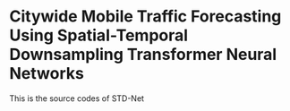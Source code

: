 # Citywide Mobile Traffic Forecasting Using Spatial-Temporal Downsampling Transformer Neural Networks
This is the source codes of STD-Net
